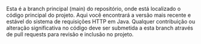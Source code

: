 Esta é a branch principal (main) do repositório, onde está localizado o código principal do projeto. Aqui você encontrará a versão mais recente e estável do sistema de requisições HTTP em Java. Qualquer contribuição ou alteração significativa no código deve ser submetida a esta branch através de pull requests para revisão e inclusão no projeto.
